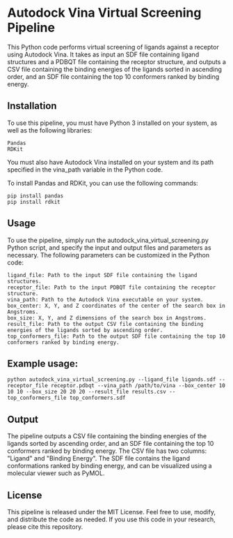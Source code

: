 # Autodock Vina Virtual Screening Pipeline

This Python code performs virtual screening of ligands against a receptor using Autodock Vina. It takes as input an SDF file containing ligand structures and a PDBQT file containing the receptor structure, and outputs a CSV file containing the binding energies of the ligands sorted in ascending order, and an SDF file containing the top 10 conformers ranked by binding energy.

## Installation

To use this pipeline, you must have Python 3 installed on your system, as well as the following libraries:

    Pandas
    RDKit

You must also have Autodock Vina installed on your system and its path specified in the vina_path variable in the Python code.

To install Pandas and RDKit, you can use the following commands:

    pip install pandas
    pip install rdkit

## Usage

To use the pipeline, simply run the autodock_vina_virtual_screening.py Python script, and specify the input and output files and parameters as necessary. The following parameters can be customized in the Python code:

    ligand_file: Path to the input SDF file containing the ligand structures.
    receptor_file: Path to the input PDBQT file containing the receptor structure.
    vina_path: Path to the Autodock Vina executable on your system.
    box_center: X, Y, and Z coordinates of the center of the search box in Angstroms.
    box_size: X, Y, and Z dimensions of the search box in Angstroms.
    result_file: Path to the output CSV file containing the binding energies of the ligands sorted by ascending order.
    top_conformers_file: Path to the output SDF file containing the top 10 conformers ranked by binding energy.

## Example usage:


    python autodock_vina_virtual_screening.py --ligand_file ligands.sdf --receptor_file receptor.pdbqt --vina_path /path/to/vina --box_center 10 10 10 --box_size 20 20 20 --result_file results.csv --top_conformers_file top_conformers.sdf

## Output

The pipeline outputs a CSV file containing the binding energies of the ligands sorted by ascending order, and an SDF file containing the top 10 conformers ranked by binding energy. The CSV file has two columns: "Ligand" and "Binding Energy". The SDF file contains the ligand conformations ranked by binding energy, and can be visualized using a molecular viewer such as PyMOL.

## License

This pipeline is released under the MIT License. Feel free to use, modify, and distribute the code as needed. If you use this code in your research, please cite this repository.

